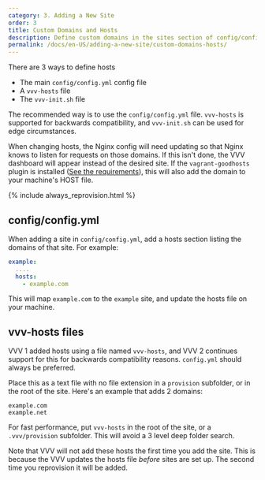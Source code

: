```yaml
---
category: 3. Adding a New Site
order: 3
title: Custom Domains and Hosts
description: Define custom domains in the sites section of config/config.yml. vvv-init.sh can be used for edge circumstances.
permalink: /docs/en-US/adding-a-new-site/custom-domains-hosts/
---
```


There are 3 ways to define hosts

 - The main `config/config.yml` config file
 - A `vvv-hosts` file
 - The `vvv-init.sh` file

The recommended way is to use the `config/config.yml` file. `vvv-hosts` is supported for backwards compatibility, and `vvv-init.sh` can be used for edge circumstances.

When changing hosts, the Nginx config will need updating so that Nginx knows to listen for requests on those domains. If this isn't done, the VVV dashboard will appear instead of the desired site. If the `vagrant-goodhosts` plugin is installed ([See the requirements](../installation/software-requirements.md)), this will also add the domain to your machine's HOST file.

{% include always_reprovision.html %}

## config/config.yml

When adding a site in `config/config.yml`, add a hosts section listing the domains of that site. For example:

```yaml
example:
  ....
  hosts:
    - example.com
```

This will map `example.com` to the `example` site, and update the hosts file on your machine.

## vvv-hosts files

VVV 1 added hosts using a file named `vvv-hosts`, and VVV 2 continues support for this for backwards compatibility reasons. `config.yml` should always be preferred.

Place this as a text file with no file extension in a `provision` subfolder, or in the root of the site. Here's an example that adds 2 domains:

```
example.com
example.net
```

For fast performance, put `vvv-hosts` in the root of the site, or a `.vvv/provision` subfolder. This will avoid a 3 level deep folder search.

Note that VVV will not add these hosts the first time you add the site. This is because the VVV updates the hosts file _before_ sites are set up. The second time you reprovision it will be added.

